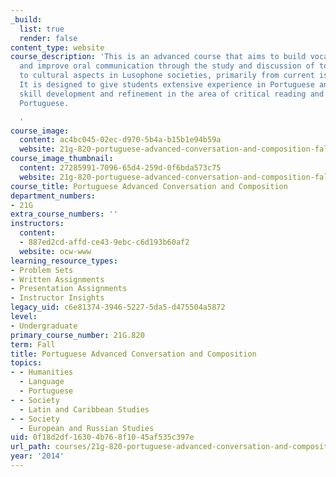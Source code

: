 ```yaml
---
_build:
  list: true
  render: false
content_type: website
course_description: 'This is an advanced course that aims to build vocabulary competence
  and improve oral communication through the study and discussion of topics related
  to cultural aspects in Lusophone societies, primarily from current issues in Brazil.
  It is designed to give students extensive experience in Portuguese and emphasizes
  skill development and refinement in the area of critical reading and writing in
  Portuguese.

  '
course_image:
  content: ac4bc045-02ec-d970-5b4a-b15b1e94b59a
  website: 21g-820-portuguese-advanced-conversation-and-composition-fall-2014
course_image_thumbnail:
  content: 27285991-7096-65d4-259d-0f6bda573c75
  website: 21g-820-portuguese-advanced-conversation-and-composition-fall-2014
course_title: Portuguese Advanced Conversation and Composition
department_numbers:
- 21G
extra_course_numbers: ''
instructors:
  content:
  - 887ed2cd-affd-ce43-9ebc-c6d193b60af2
  website: ocw-www
learning_resource_types:
- Problem Sets
- Written Assignments
- Presentation Assignments
- Instructor Insights
legacy_uid: c6e81374-3946-5227-5da5-d475504a5872
level:
- Undergraduate
primary_course_number: 21G.820
term: Fall
title: Portuguese Advanced Conversation and Composition
topics:
- - Humanities
  - Language
  - Portuguese
- - Society
  - Latin and Caribbean Studies
- - Society
  - European and Russian Studies
uid: 0f18d2df-1630-4b76-8f10-45af535c397e
url_path: courses/21g-820-portuguese-advanced-conversation-and-composition-fall-2014
year: '2014'
---
```

